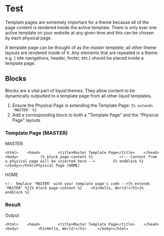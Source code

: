# Test

Template pages are extremely important for a theme because all of the page content is rendered inside the active template. There is only ever one active template on your website at any given time and this can be chosen by each physical page.

A template page can be thought of as the _master template_; all other theme layouts are rendered inside of it. Any elements that are repeated in a theme e.g. \( site navigations, header, footer, etc.\) should be placed inside a template page.

## Blocks <a id="blocks"></a>

Blocks are a vital part of liquid themes. They allow content to be dynamically outputted to a template page from all other liquid templates.

1. Ensure the Physical Page is extending the Template Page: `{% extends 'MASTER' %}`
2. Add a corresponding block to both a "Template Page" and the "Physical Page" layouts

### Template Page \(MASTER\) <a id="template-page-master"></a>

MASTER

```text
<html>    <head>        <title>Master Template Page</title>    </head>    <body>          {% block page-content %}            <!-- Content from a physical page will be injected here -->        {% endblock %}       </body></html>Physical Page (HOME)
```

HOME

```text
<!-- Replace 'MASTER' with your template page's code -->{% extends 'MASTER' %}​{% block page-content %}    <h1>Hello, World!</h1>{% endblock %}
```

### Result <a id="result"></a>

Output

```text
<html>    <head>        <title>Master Template Page</title>    </head>    <body>         <h1>Hello, World!</h1>     </body></html>
```

​

